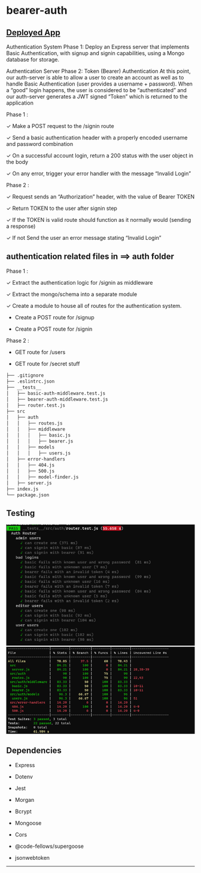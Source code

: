 # bearer-auth

## [Deployed App](https://basic-auth-wafa.herokuapp.com/)

Authentication System Phase 1: Deploy an Express server that implements Basic Authentication, with signup and signin capabilities, using a Mongo database for storage.

Authentication Server Phase 2: Token (Bearer) Authentication
At this point, our auth-server is able to allow a user to create an account as well as to handle Basic Authentication (user provides a username + password). When a “good” login happens, the user is considered to be “authenticated” and our auth-server generates a JWT signed “Token” which is returned to the application

Phase 1 :

✓  Make a POST request to the /signin route

✓  Send a basic authentication header with a properly encoded username and password combination

✓  On a successful account login, return a 200 status with the user object in the body

✓  On any error, trigger your error handler with the message “Invalid Login”

Phase 2 :


✓ Request sends an “Authorization” header, with the value of Bearer TOKEN

✓ Return TOKEN to the user after signin step 

✓ If the TOKEN is valid route should function as it normally would (sending a response)

✓ If not Send the user an error message stating “Invalid Login”

## authentication related files in ==> auth folder

Phase 1 :


✓ Extract the authentication logic for /signin as middleware

✓ Extract the mongo/schema into a separate module

✓ Create a module to house all of routes for the authentication system.

- Create a POST route for /signup

- Create a POST route for /signin

Phase 2 :

- GET route for /users

- GET route for /secret stuff

```
├── .gitignore
├── .eslintrc.json
├── __tests__
│   ├── basic-auth-middleware.test.js
│   ├── bearer-auth-middleware.test.js
│   ├── router.test.js
├── src
│   ├── auth
│   │   ├── routes.js
│   │   ├── middleware
│   │   │   ├── basic.js
│   │   │   ├── bearer.js
│   │   ├── models
│   │   │   ├── users.js
│   ├── error-handlers
│   │   ├── 404.js
│   │   ├── 500.js
│   │   ├── model-finder.js
│   ├── server.js
├── index.js
└── package.json
```

## Testing

![](./test.png)
![](./tableTest.png)

<!-- ✓ POST to /signup to create a new user

✓ POST to /signin to login as a user (use basic auth)

✓ Need tests for auth middleware and the routes


[Actions](https://github.com/wafaankoush99/bearer-auth/actions) -->


<!-- ![](./test.png) -->

## Dependencies 

- Express

- Dotenv

- Jest

- Morgan

- Bcrypt

- Mongoose

- Cors

- @code-fellows/supergoose

- jsonwebtoken

  <!-- "keywords": [],
  "author": "",
  "license": "ISC",
  "dependencies": {
    "@code-fellows/supergoose": "^1.0.11",
    "base-64": "^1.0.0",
    "bcrypt": "^5.0.0",
    "cors": "^2.8.5",
    "dotenv": "^8.2.0",
    "express": "^4.17.1",
    "jest": "^26.6.3",
    "jsonwebtoken": "^8.5.1",
    "mongoose": "^5.10.15",
    "morgan": "^1.10.0" -->
***

<!-- ![auth](https://user-images.githubusercontent.com/78326110/119287469-3bfff300-bc4f-11eb-9c20-d0c0fa7bff7f.png)



![umlBerear](https://user-images.githubusercontent.com/78326110/119568843-a1222880-bdb6-11eb-93c6-e8806dc61640.png)

[PULL REQUEST (1) ](https://github.com/wafaankoush99/bearer-auth/pull/1) 

